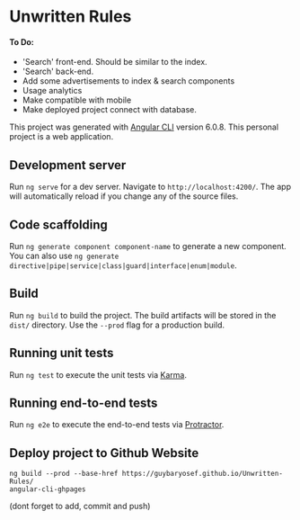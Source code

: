 # Unwritten Rules

#### To Do:

* 'Search' front-end. Should be similar to the index.
* 'Search' back-end.
* Add some advertisements to index & search components
* Usage analytics
* Make compatible with mobile
* Make deployed project connect with database.

This project was generated with [Angular CLI](https://github.com/angular/angular-cli) version 6.0.8.
This personal project is a web application.
## Development server

Run `ng serve` for a dev server. Navigate to `http://localhost:4200/`. The app will automatically reload if you change any of the source files.

## Code scaffolding

Run `ng generate component component-name` to generate a new component. You can also use `ng generate directive|pipe|service|class|guard|interface|enum|module`.

## Build

Run `ng build` to build the project. The build artifacts will be stored in the `dist/` directory. Use the `--prod` flag for a production build.

## Running unit tests

Run `ng test` to execute the unit tests via [Karma](https://karma-runner.github.io).

## Running end-to-end tests

Run `ng e2e` to execute the end-to-end tests via [Protractor](http://www.protractortest.org/).

## Deploy project to Github Website
```
ng build --prod --base-href https://guybaryosef.github.io/Unwritten-Rules/
angular-cli-ghpages
```
(dont forget to add, commit and push)
